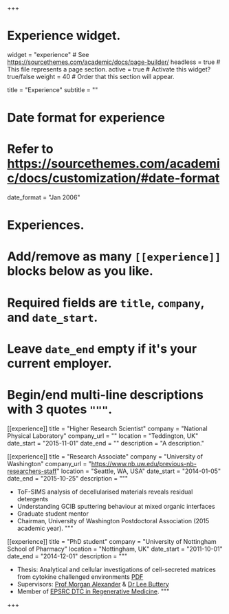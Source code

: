 +++
# Experience widget.
widget = "experience"  # See https://sourcethemes.com/academic/docs/page-builder/
headless = true  # This file represents a page section.
active = true  # Activate this widget? true/false
weight = 40  # Order that this section will appear.

title = "Experience"
subtitle = ""

# Date format for experience
#   Refer to https://sourcethemes.com/academic/docs/customization/#date-format
date_format = "Jan 2006"

# Experiences.
#   Add/remove as many `[[experience]]` blocks below as you like.
#   Required fields are `title`, `company`, and `date_start`.
#   Leave `date_end` empty if it's your current employer.
#   Begin/end multi-line descriptions with 3 quotes `"""`.
[[experience]]
  title = "Higher Research Scientist"
  company = "National Physical Laboratory"
  company_url = ""
  location = "Teddington, UK"
  date_start = "2015-11-01"
  date_end = ""
  description = "A description."

[[experience]]
  title = "Research Associate"
  company = "University of Washington"
  company_url = "https://www.nb.uw.edu/previous-nb-researchers-staff"
  location = "Seattle, WA, USA"
  date_start = "2014-01-05"
  date_end = "2015-10-25"
  description = """
  
  - ToF-SIMS analysis of decellularised materials reveals residual detergents
  - Understanding GCIB sputtering behaviour at mixed organic interfaces
  - Graduate student mentor
  - Chairman, University of Washington Postdoctoral Association (2015 academic year).
  """
  
[[experience]]
    title = "PhD student"
    company = "University of Nottingham School of Pharmacy"
    location = "Nottingham, UK"
    date_start = "2011-10-01"
    date_end = "2014-12-01"
      description = """
      
  - Thesis: Analytical and cellular investigations of cell-secreted matrices from cytokine challenged environments [PDF](https://paperpile.com/shared/Qds82T)
  - Supervisors: [Prof Morgan Alexander](https://www.nottingham.ac.uk/pharmacy/people/morgan.alexander) & [Dr Lee Buttery](https://www.nottingham.ac.uk/pharmacy/people/lee.buttery)
  - Member of [EPSRC DTC in Regenerative Medicine](https://www.lboro.ac.uk/microsites/chemical/dtcregen-med/).
  """


+++
